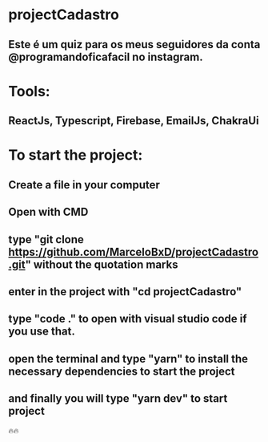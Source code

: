 # projectCadastro

## Este é um quiz para os meus seguidores da conta @programandoficafacil no instagram.

# Tools:
## ReactJs, Typescript, Firebase, EmailJs, ChakraUi

# To start the project:
## Create a file in your computer
## Open with CMD
## type "git clone https://github.com/MarceloBxD/projectCadastro.git" without the quotation marks
## enter in the project with "cd projectCadastro"
## type "code ." to open with visual studio code if you use that.
## open the terminal and type "yarn" to install the necessary dependencies to start the project
## and finally you will type "yarn dev" to start project

🔥🔥
